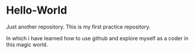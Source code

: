 # Hello-World
Just another repository.
This is my first practice repository.

In which i have learned how to use github and explore myself as a coder in this magic world.
